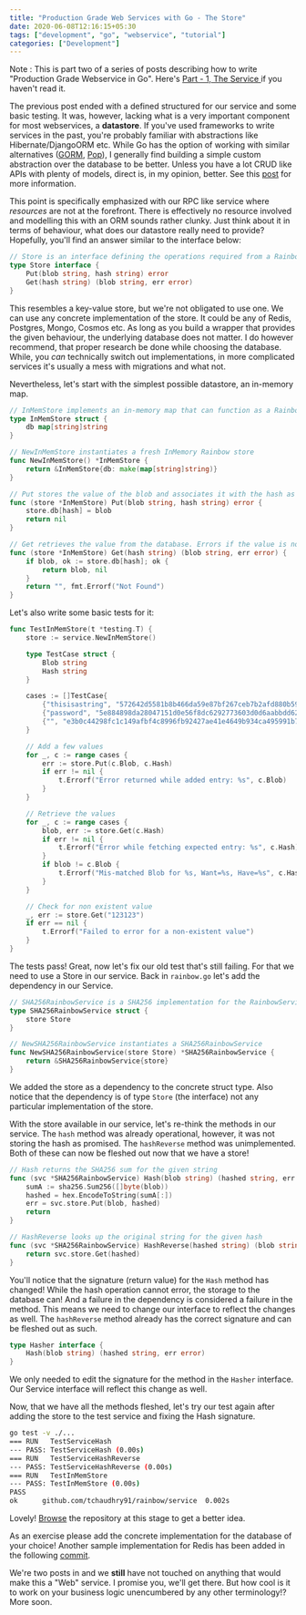 ```yaml
---
title: "Production Grade Web Services with Go - The Store"
date: 2020-06-08T12:16:15+05:30
tags: ["development", "go", "webservice", "tutorial"]
categories: ["Development"]
---
```


Note : This is part two of a series of posts describing how to write "Production Grade Webservice in Go". Here's [Part - 1, The Service ](/posts/production-grade-svc-1/) if you haven't read it.

The previous post ended with a defined structured for our service and some basic testing. It was, however, lacking what is a very important component for most webservices, a **datastore**. If you've used frameworks to write services in the past, you're probably familiar with abstractions like Hibernate/DjangoORM etc. While Go has the option of working with similar alternatives ([GORM](https://gorm.io/), [Pop](https://github.com/gobuffalo/pop)), I generally find building a simple custom abstraction over the database to be better. Unless you have a lot CRUD like APIs with plenty of models, direct is, in my opinion, better. See this [post](https://eli.thegreenplace.net/2019/to-orm-or-not-to-orm/) for more information.

This point is specifically emphasized with our RPC like service where *resources* are not at the forefront. There is effectively no resource involved and modelling this with an ORM sounds rather clunky. Just think about it in terms of behaviour, what does our datastore really need to provide? Hopefully, you'll find an answer similar to the interface below:

```go
// Store is an interface defining the operations required from a Rainbow Store
type Store interface {
	Put(blob string, hash string) error
	Get(hash string) (blob string, err error)
}
```

This resembles a key-value store, but we're not obligated to use one. We can use any concrete implementation of the store. It could be any of Redis, Postgres, Mongo, Cosmos etc. As long as you build a wrapper that provides the given behaviour, the underlying database does not matter. I do however recommend, that proper research be done while choosing the database. While, you *can* technically switch out implementations, in more complicated services it's usually a mess with migrations and what not.

Nevertheless, let's start with the simplest possible datastore, an in-memory map.

```go
// InMemStore implements an in-memory map that can function as a Rainbow Store
type InMemStore struct {
	db map[string]string
}

// NewInMemStore instantiates a fresh InMemory Rainbow store
func NewInMemStore() *InMemStore {
	return &InMemStore{db: make(map[string]string)}
}

// Put stores the value of the blob and associates it with the hash as the key
func (store *InMemStore) Put(blob string, hash string) error {
	store.db[hash] = blob
	return nil
}

// Get retrieves the value from the database. Errors if the value is not found.
func (store *InMemStore) Get(hash string) (blob string, err error) {
	if blob, ok := store.db[hash]; ok {
		return blob, nil
	}
	return "", fmt.Errorf("Not Found")
}
```

Let's also write some basic tests for it: 

```go
func TestInMemStore(t *testing.T) {
	store := service.NewInMemStore()

	type TestCase struct {
		Blob string
		Hash string
	}

	cases := []TestCase{
		{"thisisastring", "572642d5581b8b466da59e87bf267ceb7b2afd880b59ed7573edff4d980eb1d5"},
		{"password", "5e884898da28047151d0e56f8dc6292773603d0d6aabbdd62a11ef721d1542d8"},
		{"", "e3b0c44298fc1c149afbf4c8996fb92427ae41e4649b934ca495991b7852b855"}, // Hash of empty-string https://www.di-mgt.com.au/sha_testvectors.html
	}

	// Add a few values
	for _, c := range cases {
		err := store.Put(c.Blob, c.Hash)
		if err != nil {
			t.Errorf("Error returned while added entry: %s", c.Blob)
		}
	}

	// Retrieve the values
	for _, c := range cases {
		blob, err := store.Get(c.Hash)
		if err != nil {
			t.Errorf("Error while fetching expected entry: %s", c.Hash)
		}
		if blob != c.Blob {
			t.Errorf("Mis-matched Blob for %s, Want=%s, Have=%s", c.Hash, c.Blob, blob)
		}
	}

	// Check for non existent value
	_, err := store.Get("123123")
	if err == nil {
		t.Errorf("Failed to error for a non-existent value")
	}
}
```

The tests pass! Great, now let's fix our old test that's still failing. For that we need to use a Store in our service. Back in `rainbow.go` let's add the dependency in our Service.

```go
// SHA256RainbowService is a SHA256 implementation for the RainbowService
type SHA256RainbowService struct {
	store Store
}

// NewSHA256RainbowService instantiates a SHA256RainbowService
func NewSHA256RainbowService(store Store) *SHA256RainbowService {
	return &SHA256RainbowService{store}
}
```

We added the store as a dependency to the concrete struct type. Also notice that the dependency is of type `Store` (the interface) not any particular implementation of the store.

With the store available in our service, let's re-think the methods in our service.
The `hash` method was already operational, however, it was not storing the hash as promised. The `hashReverse` method was unimplemented. Both of these can now be fleshed out now that we have a store!

```go
// Hash returns the SHA256 sum for the given string
func (svc *SHA256RainbowService) Hash(blob string) (hashed string, err error) {
	sumA := sha256.Sum256([]byte(blob))
	hashed = hex.EncodeToString(sumA[:])
	err = svc.store.Put(blob, hashed)
	return
}

// HashReverse looks up the original string for the given hash
func (svc *SHA256RainbowService) HashReverse(hashed string) (blob string, err error) {
	return svc.store.Get(hashed)
}
```

You'll notice that the signature (return value) for the `Hash` method has changed! While the hash operation cannot error, the storage to the database can! And a failure in the dependency is considered a failure in the method. This means we need to change our interface to reflect the changes as well.
The `hashReverse` method already has the correct signature and can be fleshed out as such.

```go
type Hasher interface {
	Hash(blob string) (hashed string, err error)
}
```

We only needed to edit the signature for the method in the `Hasher` interface. Our Service interface will reflect this change as well.

Now, that we have all the methods fleshed, let's try our test again after adding the store to the test service and fixing the Hash signature.

```bash
go test -v ./...
=== RUN   TestServiceHash
--- PASS: TestServiceHash (0.00s)
=== RUN   TestServiceHashReverse
--- PASS: TestServiceHashReverse (0.00s)
=== RUN   TestInMemStore
--- PASS: TestInMemStore (0.00s)
PASS
ok      github.com/tchaudhry91/rainbow/service  0.002s
```

Lovely! [Browse](https://github.com/tchaudhry91/rainbow/tree/566467618d7561ad5cb4123f589eab34aad7e225) the repository at this stage to get a better idea.

As an exercise please add the concrete implementation for the database of your choice! Another sample implementation for Redis has been added in the following [commit](https://github.com/tchaudhry91/rainbow/commit/ac3c9d9bb63d41c87f34107fcb7fc2c99095f86f).

We're two posts in and we **still** have not touched on anything that would make this a "Web" service. I promise you, we'll get there. But how cool is it to work on your business logic unencumbered by any other terminology!? More soon.